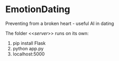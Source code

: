 # EmotionDating
Preventing from a broken heart - useful AI in dating



The folder <<*server*>> runs on its own:

1. pip install Flask
2. python app.py
3. localhost:5000

